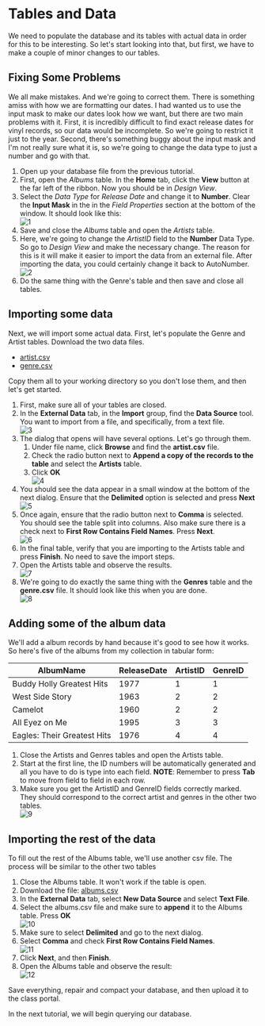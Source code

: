 # Tables and Data

We need to populate the database and its tables with actual data in order for this to be interesting. So let's start looking into that, but first, we have to make a couple of minor changes to our tables. 

## Fixing Some Problems

We all make mistakes. And we're going to correct them. There is something amiss with how we are formatting our dates. I had wanted us to use the input mask to make our dates look how we want, but there are two main problems with it. First, it is incredibly difficult to find exact release dates for vinyl records, so our data would be incomplete. So we're going to restrict it just to the year. Second, there's something buggy about the input mask and I'm not really sure what it is, so we're going to change the data type to just a number and go with that.

1. Open up your database file from the previous tutorial.
1. First, open the *Albums* table. In the **Home** tab, click the **View** button at the far left of the ribbon. Now you should be in *Design View*.
1. Select the *Data Type* for *Release Date* and change it to **Number**. Clear the **Input Mask** in the in the *Field Properties* section at the bottom of the window. It should look like this: <br> ![1][1]
1. Save and close the *Albums* table and open the *Artists* table.
1. Here, we're going to change the *ArtistID* field to the **Number** Data Type. So go to *Design View* and make the necessary change. The reason for this is it will make it easier to import the data from an external file. After importing the data, you could certainly change it back to AutoNumber. <br> ![2][2]
1. Do the same thing with the Genre's table and then save and close all tables.

## Importing some data

Next, we will import some actual data. First, let's populate the Genre and Artist tables. Download the two data files.

* [artist.csv](http://erickuha.com/primer/access_resources/artist.csv)
* [genre.csv](http://erickuha.com/primer/access_resources/genre.csv)

Copy them all to your working directory so you don't lose them, and then let's get started.

1. First, make sure all of your tables are closed.
1. In the **External Data** tab, in the **Import** group, find the **Data Source** tool. You want to import from a file, and specifically, from a text file. <br> ![3][3]
1. The dialog that opens will have several options. Let's go through them.
    1. Under file name, click **Browse** and find the **artist.csv** file.
    1. Check the radio button next to **Append a copy of the records to the table** and select the **Artists** table.
    1. Click **OK** <br> ![4][4]
1. You should see the data appear in a small window at the bottom of the next dialog. Ensure that the **Delimited** option is selected and press **Next** <br> ![5][5]
1. Once again, ensure that the radio button next to **Comma** is selected. You should see the table split into columns. Also make sure there is a check next to **First Row Contains Field Names**. Press **Next**. <br> ![6][6]
1. In the final table, verify that you are importing to the Artists table and press **Finish**. No need to save the import steps.
1. Open the Artists table and observe the results. <br> ![7][7]
1. We're going to do exactly the same thing with the **Genres** table and the **genre.csv** file. It should look like this when you are done. <br> ![8][8]

## Adding some of the album data

We'll add a album records by hand because it's good to see how it works. So here's five of the albums from my collection in tabular form:

| AlbumName                   | ReleaseDate | ArtistID | GenreID |
|-----------------------------|-------------|----------|---------|
| Buddy Holly Greatest Hits   | 1977        | 1        | 1       |
| West Side Story             | 1963        | 2        | 2       |
| Camelot                     | 1960        | 2        | 2       |
| All Eyez on Me              | 1995        | 3        | 3       |
| Eagles: Their Greatest Hits | 1976        | 4        | 4       |

1. Close the Artists and Genres tables and open the Artists table.
1. Start at the first line, the ID numbers will be automatically generated and all you have to do is type into each field. **NOTE**: Remember to press **Tab** to move from field to field in each row.
1. Make sure you get the ArtistID and GenreID fields correctly marked. They should correspond to the correct artist and genres in the other two tables. <br> ![9][9]

## Importing the rest of the data

To fill out the rest of the Albums table, we'll use another csv file. The process will be similar to the other two tables

1. Close the Albums table. It won't work if the table is open.
1. Download the file: [albums.csv](http://erickuha.com/primer/access_resources/albums.csv)
1. In the **External Data** tab, select **New Data Source** and select **Text File**.
1. Select the albums.csv file and make sure to **append** it to the Albums table. Press **OK** <br> ![10][10]
1. Make sure to select **Delimited** and go to the next dialog.
1. Select **Comma** and check **First Row Contains Field Names**. <br> ![11][11]
1. Click **Next**, and then **Finish**.
1. Open the Albums table and observe the result: <br> ![12][12]

Save everything, repair and compact your database, and then upload it to the class portal.

In the next tutorial, we will begin querying our database.

<!-- Images -->

[1]: images/data/1.png
[2]: images/data/2.png
[3]: images/data/3.png
[4]: images/data/4.png
[5]: images/data/5.png
[6]: images/data/6.png
[7]: images/data/7.png
[8]: images/data/8.png
[9]: images/data/9.png
[10]: images/data/10.png
[11]: images/data/11.png
[12]: images/data/12.png
